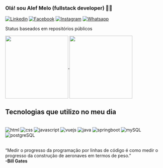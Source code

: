 
### Olá! sou Alef Melo (fullstack developer) 👋🏼

[![Linkedin](https://img.shields.io/badge/LinkedIn-0077B5?style=for-the-badge&logo=linkedin&logoColor=white)](https://www.linkedin.com/in/alef-mello-pires-/)
[![Facebook](https://img.shields.io/badge/Facebook-1877F2?style=for-the-badge&logo=facebook&logoColor=white)](https://www.facebook.com/profile.php?id=100006614534670)
[![Instagram](https://img.shields.io/badge/Instagram-E4405F?style=for-the-badge&logo=instagram&logoColor=white)](https://www.instagram.com/alf.text/)
[![Whatsapp](https://img.shields.io/badge/WhatsApp-25D366?style=for-the-badge&logo=whatsapp&logoColor=white)](+555481051182)

<span>Status baseados em repositórios públicos<span />

<a href="https://github.com/anuraghazra/github-readme-stats">
  <img height=200 align="center" src="https://github-readme-stats.vercel.app/api?username=Alef011&show_icons=true&theme=merko" />
</a>
<a href="https://github.com/anuraghazra/convoychat">
  <img height=200 align="center" src="https://github-readme-stats.vercel.app/api/top-langs?username=Alef011&hide=typeScript,ruby,glsl,kotlin,swift,rust,astro,makefile,go,python,shell,lua,assembly,scala,ada,objective-c,haxe,d&layout=donut&langs_count=8&card_width=320&theme=merko" />
</a>



## Tecnologias que utilizo no meu dia

<div style="display: inline_block"><br/>
<img align="center" alt="html" src="https://img.shields.io/badge/HTML5-E34F26?style=for-the-badge&logo=html5&logoColor=white" />
<img align="center" alt="css" src="https://img.shields.io/badge/CSS3-1572B6?style=for-the-badge&logo=css3&logoColor=white" />
<img align="center" alt="javascript" src="https://img.shields.io/badge/JavaScript-323330?style=for-the-badge&logo=javascript&logoColor=F7DF1E" />
<img align="center" alt="vuejs" src="https://img.shields.io/badge/Vue.js-35495E?style=for-the-badge&logo=vue.js&logoColor=4FC08D" />
<img align="center" alt="java" src="https://img.shields.io/badge/Java-ED8B00?style=for-the-badge&logo=openjdk&logoColor=white" />
<img align="center" alt="springboot" src="https://img.shields.io/badge/Spring-6DB33F?style=for-the-badge&logo=spring&logoColor=white" />
<img align="center" alt="mySQL" src="https://img.shields.io/badge/MySQL-00000F?style=for-the-badge&logo=mysql&logoColor=white" />
<img align="center" alt="postgreSQL" src="https://img.shields.io/badge/PostgreSQL-316192?style=for-the-badge&logo=postgresql&logoColor=white" />
<div><br/>

<span>“Medir o progresso da programação por linhas de código é como medir o progresso da construção de aeronaves em termos de peso.”<br/>
<strong>-Bill Gates</strong>
<span/>
